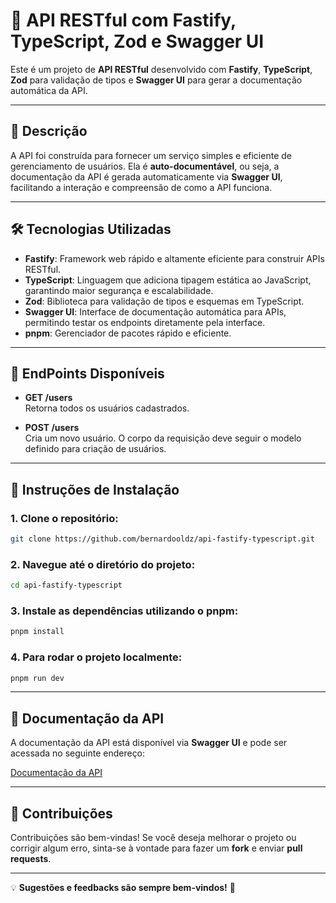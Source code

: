# 🚀 **API RESTful com Fastify, TypeScript, Zod e Swagger UI**

Este é um projeto de **API RESTful** desenvolvido com **Fastify**, **TypeScript**, **Zod** para validação de tipos e **Swagger UI** para gerar a documentação automática da API.

---

## 📝 **Descrição**

A API foi construída para fornecer um serviço simples e eficiente de gerenciamento de usuários. Ela é **auto-documentável**, ou seja, a documentação da API é gerada automaticamente via **Swagger UI**, facilitando a interação e compreensão de como a API funciona.

---

## 🛠 **Tecnologias Utilizadas**
- **Fastify**: Framework web rápido e altamente eficiente para construir APIs RESTful.
- **TypeScript**: Linguagem que adiciona tipagem estática ao JavaScript, garantindo maior segurança e escalabilidade.
- **Zod**: Biblioteca para validação de tipos e esquemas em TypeScript.
- **Swagger UI**: Interface de documentação automática para APIs, permitindo testar os endpoints diretamente pela interface.
- **pnpm**: Gerenciador de pacotes rápido e eficiente.

---

## 📡 **EndPoints Disponíveis**

- **GET /users**  
  Retorna todos os usuários cadastrados.

- **POST /users**  
  Cria um novo usuário. O corpo da requisição deve seguir o modelo definido para criação de usuários.
---

## 🔧 **Instruções de Instalação**

### 1. Clone o repositório:
```bash
git clone https://github.com/bernardooldz/api-fastify-typescript.git
```

### 2. Navegue até o diretório do projeto:
```bash
cd api-fastify-typescript
```

### 3. Instale as dependências utilizando o pnpm:
```bash
pnpm install
```

### 4. Para rodar o projeto localmente:
```bash
pnpm run dev
```

---

## 📑 **Documentação da API**

A documentação da API está disponível via **Swagger UI** e pode ser acessada no seguinte endereço:

[Documentação da API](http://localhost:3000/documentation)

---

## 🤝 **Contribuições**

Contribuições são bem-vindas! Se você deseja melhorar o projeto ou corrigir algum erro, sinta-se à vontade para fazer um **fork** e enviar **pull requests**.

---

💡 **Sugestões e feedbacks são sempre bem-vindos!** 🚀
